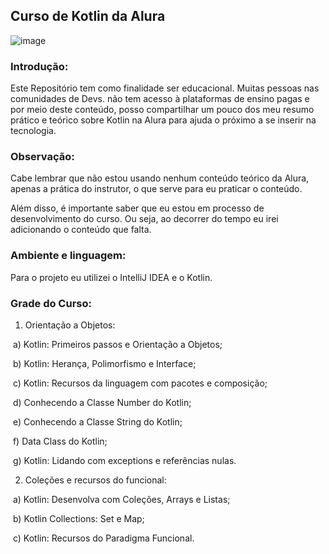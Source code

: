 ## Curso de Kotlin da Alura

![image](https://user-images.githubusercontent.com/78937585/116773235-a942ae80-aa2a-11eb-8c35-a4b9ed0254bc.png)


### Introdução:

Este Repositório tem como finalidade ser educacional. Muitas pessoas nas comunidades de Devs. não tem acesso à plataformas de ensino pagas e por meio deste conteúdo, posso compartilhar um pouco dos meu resumo prático e teórico sobre Kotlin na Alura para ajuda o próximo a se inserir na tecnologia.


### Observação:

Cabe lembrar que não estou usando nenhum conteúdo teórico da Alura, apenas a prática do instrutor, o que serve para eu praticar o conteúdo.

Além disso, é importante saber que eu estou em processo de desenvolvimento do curso. Ou seja, ao decorrer do tempo eu irei adicionando o conteúdo que falta.


### Ambiente e linguagem:

Para o projeto eu utilizei o IntelliJ IDEA e o Kotlin.


### Grade do Curso:

1) Orientação a Objetos:

​		a) Kotlin: Primeiros passos e Orientação a Objetos;

​		b) Kotlin: Herança, Polimorfismo e Interface;

​		c) Kotlin: Recursos da linguagem com pacotes e composição;

​		d) Conhecendo a Classe Number do Kotlin;

​		e) Conhecendo a Classe String do Kotlin;

​		f) Data Class do Kotlin;

​		g) Kotlin: Lidando com exceptions e referências nulas.

2) Coleções e recursos do funcional:

​		a) Kotlin: Desenvolva com Coleções, Arrays e Listas;

​		b) Kotlin Collections: Set e Map;

​		c) Kotlin: Recursos do Paradigma Funcional.
